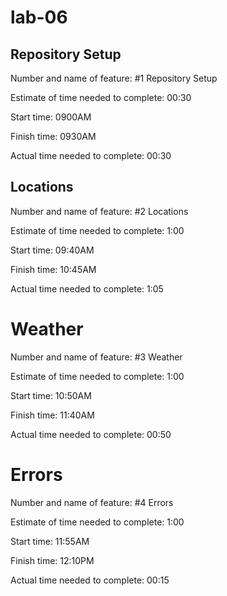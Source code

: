 # lab-06

## Repository Setup

Number and name of feature: #1 Repository Setup

Estimate of time needed to complete: 00:30

Start time: 0900AM

Finish time: 0930AM

Actual time needed to complete: 00:30


## Locations

Number and name of feature: #2 Locations

Estimate of time needed to complete: 1:00

Start time: 09:40AM

Finish time: 10:45AM

Actual time needed to complete: 1:05

# Weather

Number and name of feature: #3 Weather

Estimate of time needed to complete: 1:00

Start time: 10:50AM

Finish time: 11:40AM

Actual time needed to complete: 00:50

# Errors

Number and name of feature: #4 Errors

Estimate of time needed to complete: 1:00

Start time: 11:55AM

Finish time: 12:10PM

Actual time needed to complete: 00:15